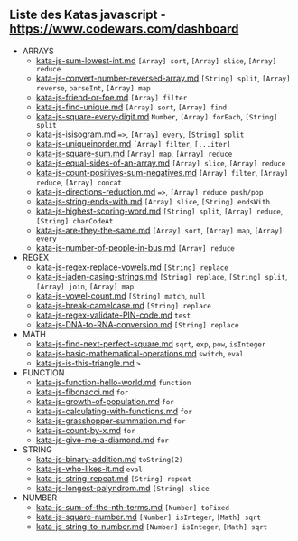 ## Liste des Katas javascript - https://www.codewars.com/dashboard

* ARRAYS
  * [kata-js-sum-lowest-int.md](kata-js-sum-lowest-int.md) `[Array] sort`, `[Array] slice`, `[Array] reduce`
  * [kata-js-convert-number-reversed-array.md](kata-js-convert-number-reversed-array.md) `[String] split`, `[Array] reverse`, `parseInt`, `[Array] map`
  * [kata-js-friend-or-foe.md](kata-js-friend-or-foe.md) `[Array] filter`
  * [kata-js-find-unique.md](kata-js-find-unique.md) `[Array] sort`, `[Array] find`
  * [kata-js-square-every-digit.md](kata-js-square-every-digit.md) `Number`, `[Array] forEach`, `[String] split`
  * [kata-js-isisogram.md](kata-js-isisogram.md) `=>`, `[Array] every`, `[String] split`
  * [kata-js-uniqueinorder.md](kata-js-uniqueinorder.md) `[Array] filter`, `[...iter]`
  * [kata-js-square-sum.md](kata-js-square-sum.md) `[Array] map`, `[Array] reduce`
  * [kata-js-equal-sides-of-an-array.md](kata-js-equal-sides-of-an-array.md) `[Array] slice`, `[Array] reduce`
  * [kata-js-count-positives-sum-negatives.md](kata-js-count-positives-sum-negatives.md) `[Array] filter`, `[Array] reduce`, `[Array] concat`
  * [kata-js-directions-reduction.md](kata-js-directions-reduction.md) `=>`, `[Array] reduce push/pop`
  * [kata-js-string-ends-with.md](kata-js-string-ends-with.md) `[Array] slice`, `[String] endsWith`
  * [kata-js-highest-scoring-word.md](kata-js-highest-scoring-word.md) `[String] split`, `[Array] reduce`, `[String] charCodeAt`
  * [kata-js-are-they-the-same.md](kata-js-are-they-the-same.md) `[Array] sort`, `[Array] map`, `[Array] every`
  * [kata-js-number-of-people-in-bus.md](kata-js-number-of-people-in-bus.md) `[Array] reduce`
* REGEX
  * [kata-js-regex-replace-vowels.md](kata-js-regex-replace-vowels.md) `[String] replace`
  * [kata-js-jaden-casing-strings.md](kata-js-jaden-casing-strings.md) `[String] replace`, `[String] split`, `[Array] join`, `[Array] map`
  * [kata-js-vowel-count.md](kata-js-vowel-count.md) `[String] match`, `null`
  * [kata-js-break-camelcase.md](kata-js-break-camelcase.md) `[String] replace`
  * [kata-js-regex-validate-PIN-code.md](kata-js-regex-validate-PIN-code.md) `test`
  * [kata-js-DNA-to-RNA-conversion.md](kata-js-DNA-to-RNA-conversion.md) `[String] replace`
* MATH
  * [kata-js-find-next-perfect-square.md](kata-js-find-next-perfect-square.md) `sqrt`, `exp`, `pow`, `isInteger`
  * [kata-js-basic-mathematical-operations.md](kata-js-basic-mathematical-operations.md) `switch`, `eval`
  * [kata-js-is-this-triangle.md](kata-js-is-this-triangle.md) `>`
* FUNCTION
  * [kata-js-function-hello-world.md](kata-js-function-hello-world.md) `function`
  * [kata-js-fibonacci.md](kata-js-fibonacci.md) `for`
  * [kata-js-growth-of-population.md](kata-js-growth-of-population.md) `for`
  * [kata-js-calculating-with-functions.md](kata-js-calculating-with-functions.md) `for`
  * [kata-js-grasshopper-summation.md](kata-js-grasshopper-summation.md) `for`
  * [kata-js-count-by-x.md](kata-js-count-by-x.md) `for`
  * [kata-js-give-me-a-diamond.md](kata-js-give-me-a-diamond.md) `for`
* STRING
  * [kata-js-binary-addition.md](kata-js-binary-addition.md) `toString(2)`
  * [kata-js-who-likes-it.md](kata-js-who-likes-it.md) `eval`
  * [kata-js-string-repeat.md](kata-js-string-repeat.md) `[String] repeat`
  * [kata-js-longest-palyndrom.md](kata-js-longest-palyndrom.md) `[String] slice`
* NUMBER
  * [kata-js-sum-of-the-nth-terms.md](kata-js-sum-of-the-nth-terms.md) `[Number] toFixed`
  * [kata-js-square-number.md](kata-js-square-number.md) `[Number] isInteger`, `[Math] sqrt`
  * [kata-js-string-to-number.md](kata-js-string-to-number.md) `[Number] isInteger`, `[Math] sqrt`
  

  
